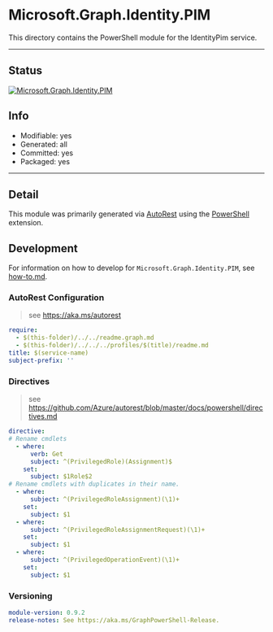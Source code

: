 <!-- region Generated -->
# Microsoft.Graph.Identity.PIM
This directory contains the PowerShell module for the IdentityPim service.

---
## Status
[![Microsoft.Graph.Identity.PIM](https://img.shields.io/powershellgallery/v/Microsoft.Graph.Identity.PIM.svg?style=flat-square&label=Microsoft.Graph.Identity.PIM "Microsoft.Graph.Identity.PIM")](https://www.powershellgallery.com/packages/Microsoft.Graph.Identity.PIM/)

## Info
- Modifiable: yes
- Generated: all
- Committed: yes
- Packaged: yes

---
## Detail
This module was primarily generated via [AutoRest](https://github.com/Azure/autorest) using the [PowerShell](https://github.com/Azure/autorest.powershell) extension.

## Development
For information on how to develop for `Microsoft.Graph.Identity.PIM`, see [how-to.md](how-to.md).
<!-- endregion -->

### AutoRest Configuration

> see https://aka.ms/autorest

``` yaml
require:
  - $(this-folder)/../../readme.graph.md
  - $(this-folder)/../../../profiles/$(title)/readme.md
title: $(service-name)
subject-prefix: ''
```

### Directives

> see https://github.com/Azure/autorest/blob/master/docs/powershell/directives.md

``` yaml
directive:
# Rename cmdlets
  - where:
      verb: Get
      subject: ^(PrivilegedRole)(Assignment)$
    set:
      subject: $1Role$2
# Rename cmdlets with duplicates in their name.
  - where:
      subject: ^(PrivilegedRoleAssignment)(\1)+
    set:
      subject: $1
  - where:
      subject: ^(PrivilegedRoleAssignmentRequest)(\1)+
    set:
      subject: $1
  - where:
      subject: ^(PrivilegedOperationEvent)(\1)+
    set:
      subject: $1
```
### Versioning

``` yaml
module-version: 0.9.2
release-notes: See https://aka.ms/GraphPowerShell-Release.
```
